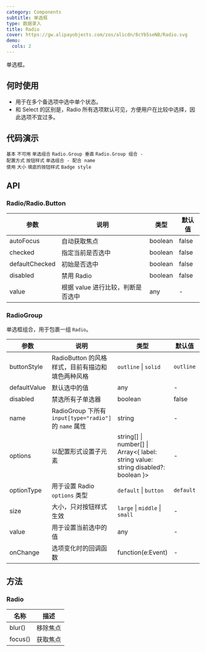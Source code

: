 ```yaml
---
category: Components
subtitle: 单选框
type: 数据录入
title: Radio
cover: https://gw.alipayobjects.com/zos/alicdn/8cYb5seNB/Radio.svg
demo:
  cols: 2
---
```


单选框。

## 何时使用

- 用于在多个备选项中选中单个状态。
- 和 Select 的区别是，Radio 所有选项默认可见，方便用户在比较中选择，因此选项不宜过多。

## 代码演示

<code src="./demo/basic.tsx">基本</code>
<code src="./demo/disabled.tsx">不可用</code>
<code src="./demo/radiogroup.tsx">单选组合</code>
<code src="./demo/radiogroup-more.tsx">Radio.Group 垂直</code>
<code src="./demo/radiogroup-options.tsx">Radio.Group 组合 - 配置方式</code>
<code src="./demo/radiobutton.tsx">按钮样式</code>
<code src="./demo/radiogroup-with-name.tsx">单选组合 - 配合 name 使用</code>
<code src="./demo/size.tsx">大小</code>
<code src="./demo/radiobutton-solid.tsx">填底的按钮样式</code>
<code src="./demo/badge.tsx">Badge style</code>

## API

### Radio/Radio.Button

| 参数           | 说明                              | 类型    | 默认值 |
| -------------- | --------------------------------- | ------- | ------ |
| autoFocus      | 自动获取焦点                      | boolean | false  |
| checked        | 指定当前是否选中                  | boolean | false  |
| defaultChecked | 初始是否选中                      | boolean | false  |
| disabled       | 禁用 Radio                        | boolean | false  |
| value          | 根据 value 进行比较，判断是否选中 | any     | -      |

### RadioGroup

单选框组合，用于包裹一组 `Radio`。

| 参数 | 说明 | 类型 | 默认值 | 版本 |  |
| --- | --- | --- | --- | --- | --- |
| buttonStyle | RadioButton 的风格样式，目前有描边和填色两种风格 | `outline` \| `solid` | `outline` |  |  |
| defaultValue | 默认选中的值 | any | - |  |  |
| disabled | 禁选所有子单选器 | boolean | false |  |  |
| name | RadioGroup 下所有 `input[type="radio"]` 的 `name` 属性 | string | - |  |  |
| options | 以配置形式设置子元素 | string\[] \| number\[] \| Array&lt;{ label: string value: string disabled?: boolean }> | - |  |  |
| optionType | 用于设置 Radio `options` 类型 | `default` \| `button` | `default` | 4.4.0 |  |
| size | 大小，只对按钮样式生效 | `large` \| `middle` \| `small` | - |  |  |
| value | 用于设置当前选中的值 | any | - |  |  |
| onChange | 选项变化时的回调函数 | function(e:Event) | - |  |  |

## 方法

### Radio

| 名称    | 描述     |
| ------- | -------- |
| blur()  | 移除焦点 |
| focus() | 获取焦点 |
